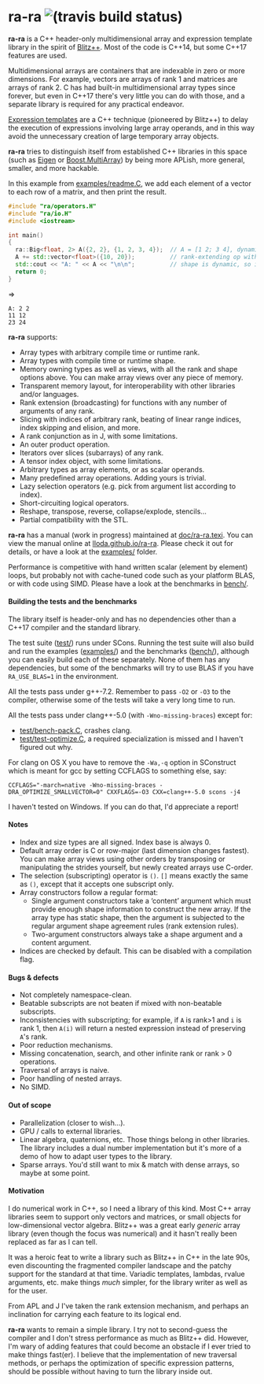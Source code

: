 
# ra-ra ![(travis build status)](https://travis-ci.org/lloda/ra-ra.svg?branch=master) #

**ra-ra** is a C++ header-only multidimensional array and expression template
library in the spirit of [Blitz++](http://blitz.sourceforge.net). Most of the code is
C++14, but some C++17 features are used.

Multidimensional arrays are containers that are indexable in zero or more
dimensions. For example, vectors are arrays of rank 1 and matrices are arrays of
rank 2. C has had built-in multidimensional array types since forever, but even
in C++17 there's very little you can do with those, and a separate library is
required for any practical endeavor.

[Expression templates](https://en.wikipedia.org/wiki/Expression_templates) are a
C++ technique (pioneered by Blitz++) to delay the execution of expressions
involving large array operands, and in this way avoid the unnecessary creation
of large temporary array objects.

**ra-ra** tries to distinguish itself from established C++ libraries in this
space (such as [Eigen](https://eigen.tuxfamily.org) or
[Boost.MultiArray](www.boost.org/doc/libs/master/libs/multi_array/doc/user.html))
by being more APLish, more general, smaller, and more hackable.

In this example from [examples/readme.C](examples/readme.C), we add each element
of a vector to each row of a matrix, and then print the result.

```c++
#include "ra/operators.H"
#include "ra/io.H"
#include <iostream>

int main()
{
  ra::Big<float, 2> A({2, 2}, {1, 2, 3, 4});  // A = [1 2; 3 4], dynamic shape, compile-time rank
  A += std::vector<float>({10, 20});          // rank-extending op with STL object
  std::cout << "A: " << A << "\n\n";          // shape is dynamic, so it will be printed
  return 0;
}
```
⇒
```
A: 2 2
11 12
23 24
```

**ra-ra** supports:

* Array types with arbitrary compile time or runtime rank.
* Array types with compile time or runtime shape.
* Memory owning types as well as views, with all the rank and shape options above. You can make array views over any piece of memory.
* Transparent memory layout, for interoperability with other libraries and/or languages.
* Rank extension (broadcasting) for functions with any number of arguments of any rank.
* Slicing with indices of arbitrary rank, beating of linear range indices, index skipping and elision, and more.
* A rank conjunction as in J, with some limitations.
* An outer product operation.
* Iterators over slices (subarrays) of any rank.
* A tensor index object, with some limitations.
* Arbitrary types as array elements, or as scalar operands.
* Many predefined array operations. Adding yours is trivial.
* Lazy selection operators (e.g. pick from argument list according to index).
* Short-circuiting logical operators.
* Reshape, transpose, reverse, collapse/explode, stencils…
* Partial compatibility with the STL.

**ra-ra** has a manual (work in progress) maintained at
[doc/ra-ra.texi](doc/ra-ra.texi). You can view the manual online at
[lloda.github.io/ra-ra](https://lloda.github.io/ra-ra). Please check it out for
details, or have a look at the [examples/](examples/) folder.

Performance is competitive with hand written scalar (element by element) loops,
but probably not with cache-tuned code such as your platform BLAS, or with code
using SIMD. Please have a look at the benchmarks in [bench/](bench/).

#### Building the tests and the benchmarks

The library itself is header-only and has no dependencies other than a C++17 compiler
and the standard library.

The test suite ([test/](test/)) runs under SCons. Running the test suite will
also build and run the examples ([examples/](examples/)) and the benchmarks
([bench/](bench/)), although you can easily build each of these separately. None
of them has any dependencies, but some of the benchmarks will try to use BLAS if
you have `RA_USE_BLAS=1` in the environment.

All the tests pass under g++-7.2. Remember to pass `-O2` or `-O3` to the compiler,
otherwise some of the tests will take a very long time to run.

All the tests pass under clang++-5.0 (with `-Wno-missing-braces`) except for:

* [test/bench-pack.C](test/bench-pack.C), crashes clang.
* [test/test-optimize.C](test/test-optimize.C), a required specialization is missed and I haven't
  figured out why.

For clang on OS X you have to remove the `-Wa,-q` option in SConstruct which is
meant for gcc by setting CCFLAGS to something else, say:

  ```
  CCFLAGS="-march=native -Wno-missing-braces -DRA_OPTIMIZE_SMALLVECTOR=0" CXXFLAGS=-O3 CXX=clang++-5.0 scons -j4
  ```

I haven't tested on Windows. If you can do that, I'd appreciate a report!

#### Notes

* Index and size types are all signed. Index base is always 0.
* Default array order is C or row-major (last dimension changes fastest). You
  can make array views using other orders by transposing or manipulating the
  strides yourself, but newly created arrays use C-order.
* The selection (subscripting) operator is `()`. `[]` means exactly the same as `()`, except that it accepts one
  subscript only.
* Array constructors follow a regular format:
  - Single argument constructors take a ‘content’ argument which must provide
    enough shape information to construct the new array. If the array type
    has static shape, then the argument is subjected to the regular
    argument shape agreement rules (rank extension rules).
  - Two-argument constructors always take a shape argument and a content argument.
* Indices are checked by default. This can be disabled with a compilation flag.


#### Bugs & defects

* Not completely namespace-clean.
* Beatable subscripts are not beaten if mixed with non-beatable subscripts.
* Inconsistencies with subscripting; for example, if `A` is rank>1 and
  `i` is rank 1, then `A(i)` will return a nested expression instead of
  preserving `A`'s rank.
* Poor reduction mechanisms.
* Missing concatenation, search, and other infinite rank or rank > 0 operations.
* Traversal of arrays is naive.
* Poor handling of nested arrays.
* No SIMD.


#### Out of scope

* Parallelization (closer to wish...).
* GPU / calls to external libraries.
* Linear algebra, quaternions, etc. Those things belong in other libraries. The
  library includes a dual number implementation but it's more of a demo of how
  to adapt user types to the library.
* Sparse arrays. You'd still want to mix & match with dense arrays, so maybe at
  some point.


#### Motivation

I do numerical work in C++, so I need a library of this kind. Most C++ array
libraries seem to support only vectors and matrices, or small objects for
low-dimensional vector algebra. Blitz++ was a great early *generic* array
library (even though the focus was numerical) and it hasn't really been replaced
as far as I can tell.

It was a heroic feat to write a library such as Blitz++ in C++ in the late 90s,
even discounting the fragmented compiler landscape and the patchy support for
the standard at that time. Variadic templates, lambdas, rvalue arguments,
etc. make things *much* simpler, for the library writer as well as for the user.

From APL and J I've taken the rank extension mechanism, and perhaps an
inclination for carrying each feature to its logical end.

**ra-ra** wants to remain a simple library. I try not to second-guess the compiler and I
don't stress performance as much as Blitz++ did. However, I'm wary of adding
features that could become an obstacle if I ever tried to make things
fast(er). I believe that the implementation of new traversal methods, or perhaps
the optimization of specific expression patterns, should be possible without
having to turn the library inside out.
